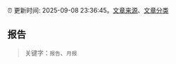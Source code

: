 :alarm_clock: 更新时间: 2025-09-08 23:36:45。[文章来源](/README.md)、[文章分类](/TAGS.md)

## 报告


> 关键字：`报告`、`月报`




